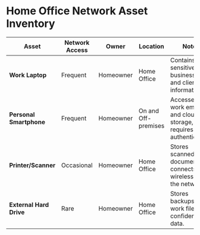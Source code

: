 # **Home Office Network Asset Inventory**

| Asset                | Network Access | Owner          | Location       | Notes                                                         | Sensitivity  |
|----------------------|---------------|---------------|---------------|---------------------------------------------------------------|--------------|
| **Work Laptop**      | Frequent      | Homeowner     | Home Office   | Contains sensitive business data and client information.      | **Restricted** |
| **Personal Smartphone** | Frequent  | Homeowner     | On and Off-premises | Accesses work email and cloud storage, requires authentication. | **Confidential** |
| **Printer/Scanner**  | Occasional    | Homeowner     | Home Office   | Stores scanned documents, connects wirelessly to the network. | **Internal-only** |
| **External Hard Drive** | Rare       | Homeowner     | Home Office   | Stores backups of work files and confidential data.           | **Confidential** |
